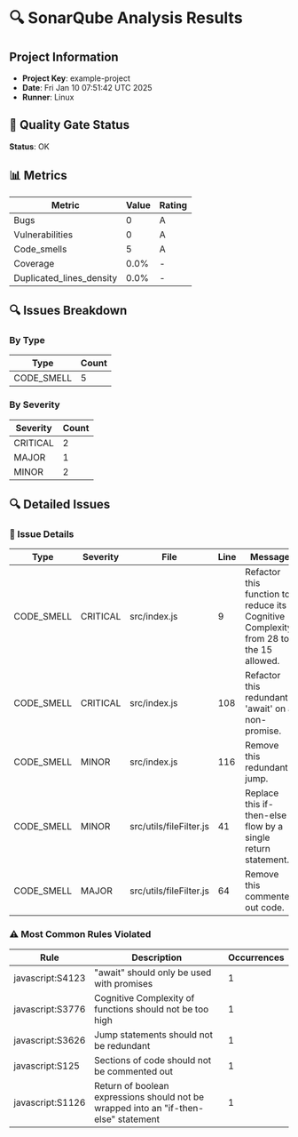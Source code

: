 # 🔍 SonarQube Analysis Results
## Project Information
- **Project Key**: example-project
- **Date**: Fri Jan 10 07:51:42 UTC 2025
- **Runner**: Linux
## 🎯 Quality Gate Status
**Status**: OK
## 📊 Metrics
| Metric | Value | Rating |
|--------|--------|--------|
| Bugs | 0 | A |
| Vulnerabilities | 0 | A |
| Code_smells | 5 | A |
| Coverage | 0.0% | - |
| Duplicated_lines_density | 0.0% | - |
## 🔍 Issues Breakdown
### By Type
| Type | Count |
|------|-------|
| CODE_SMELL | 5 |
### By Severity
| Severity | Count |
|----------|--------|
| CRITICAL | 2 |
| MAJOR | 1 |
| MINOR | 2 |

## 🔍 Detailed Issues
### 📝 Issue Details
| Type | Severity | File | Line | Message |
|------|-----------|------|------|---------|
| CODE_SMELL | CRITICAL | src/index.js | 9 | Refactor this function to reduce its Cognitive Complexity from 28 to the 15 allowed. |
| CODE_SMELL | CRITICAL | src/index.js | 108 | Refactor this redundant 'await' on a non-promise. |
| CODE_SMELL | MINOR | src/index.js | 116 | Remove this redundant jump. |
| CODE_SMELL | MINOR | src/utils/fileFilter.js | 41 | Replace this if-then-else flow by a single return statement. |
| CODE_SMELL | MAJOR | src/utils/fileFilter.js | 64 | Remove this commented out code. |

### ⚠️ Most Common Rules Violated
| Rule | Description | Occurrences |
|------|-------------|-------------|
| javascript:S4123 | "await" should only be used with promises | 1 |
| javascript:S3776 | Cognitive Complexity of functions should not be too high | 1 |
| javascript:S3626 | Jump statements should not be redundant | 1 |
| javascript:S125 | Sections of code should not be commented out | 1 |
| javascript:S1126 | Return of boolean expressions should not be wrapped into an "if-then-else" statement | 1 |
